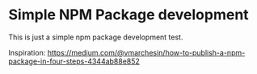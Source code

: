 # Simple NPM Package development

This is just a simple npm package development test.

Inspiration: https://medium.com/@vmarchesin/how-to-publish-a-npm-package-in-four-steps-4344ab88e852
